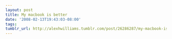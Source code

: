 ```yaml
---
layout: post
title: My macbook is better
date: '2008-02-13T19:43:03-08:00'
tags: 
tumblr_url: http://alexhwilliams.tumblr.com/post/26286287/my-macbook-is-better
---
```

<a href=""></a>

